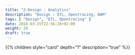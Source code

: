```yaml
---
title: "2-Design : Analytics"
description: "Design : ETL, Opentracing, BAM"
tags: [ "Design", "ETL, Opentracing" ]
date: 2018-03-25T22:56:28+02:00
weight: 20
draft: true
---
```

{{% children style="card" depth="1"  description="true" %}}
